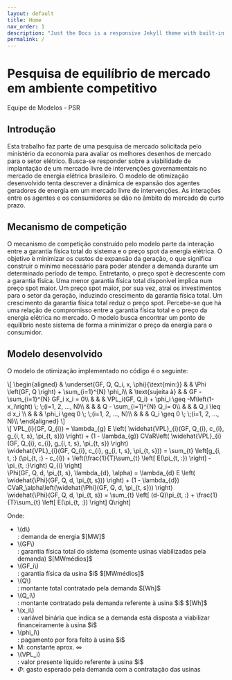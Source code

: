 ```yaml
---
layout: default
title: Home
nav_order: 1
description: "Just the Docs is a responsive Jekyll theme with built-in search that is easily customizable and hosted on GitHub Pages."
permalink: /
---
```


# Pesquisa de equilíbrio de mercado em ambiente competitivo

Equipe de Modelos - PSR

## Introdução

Esta trabalho faz parte de uma pesquisa de mercado solicitada pelo ministério da economia para avaliar os melhores desenhos de mercado para o setor elétrico. Busca-se responder sobre a viabilidade de implantação de um mercado livre de intervenções governamentais no mercado de energia elétrica brasileiro. O modelo de otimização desenvolvido tenta descrever a dinâmica de expansão dos agentes geradores de energia em um mercado livre de intervenções. As interações entre os agentes e os consumidores se dão no âmbito do mercado de curto prazo.

## Mecanismo de competição

O mecanismo de competição construído pelo modelo parte da interação entre a garantia física total do sistema e o preço spot da energia elétrica. O objetivo ́e minimizar os custos de expansão da  geração, o  que  significa  construir  o  mínimo  necessário  para  poder  atender  a  demanda  durante um determinado período de tempo. Entretanto, o preço spot ́e decrescente com a garantia física. Uma menor garantia física total disponível implica num preço spot maior.   Um preço spot maior, por sua vez, atrai os investimentos para o setor da geração, induzindo crescimento da garantia física total. Um crescimento da garantia física total reduz o preço spot.  Percebe-se que há uma relação de compromisso entre a garantia física total e o preço da energia elétrica no mercado.  O modelo busca encontrar um ponto de equilíbrio neste sistema de forma a minimizar o preço da energia para o consumidor.

## Modelo desenvolvido

O modelo de otimização implementado no código é o seguinte:

<script src="https://polyfill.io/v3/polyfill.min.js?features=es6"></script>
<script id="MathJax-script" async src="https://cdn.jsdelivr.net/npm/mathjax@3/es5/tex-mml-chtml.js"></script>

<div>
\[
\begin{aligned}
    & \underset{GF, Q, Q_i, x, \phi}{\text{min:}}
    & & \Phi \left(GF, Q \right) + \sum_{i=1}^{N} \phi_i\\
    & \text{sujeita à} & & GF - \sum_{i=1}^{N} GF_i x_i = 0\\
    & & &  VPL_i(GF, Q_i) + \phi_i \geq -M\left(1-x_i\right) \; \;(i=1, 2, ..., N)\\
    & & & Q - \sum_{i=1}^{N} Q_i= 0\\
    & & & Q_i \leq d x_i \\
    & & & \phi_i \geq 0 \; \;(i=1, 2, ..., N)\\
    & & & Q_i \geq 0 \; \;(i=1, 2, ..., N)\\
\end{aligned}
\]
</div>

<div>
\[
VPL_{i}(GF, Q_{i}) = \lambda_{g} E \left( \widehat{VPL}_{i}(GF, Q_{i}, c_{i}, g_{i, t, s}, \pi_{t, s})) \right) +
 (1 - \lambda_{g}) CVaR\left( \widehat{VPL}_{i}(GF, Q_{i}, c_{i}, g_{i, t, s}, \pi_{t, s}) \right)
</div>

<div>
\widehat{VPL}_{i}(GF, Q_{i}, c_{i}, g_{i, t, s}, \pi_{t, s})) = \sum_{t} \left[g_{i, t, :} (\pi_{t, :} - c_{i}) + \left(\frac{1}{T}\sum_{t} \left[ E(\pi_{t, :}) \right] - \pi_{t, :}\right) Q_{i} \right]
</div>

<div>
\Phi(GF, Q, d, \pi_{t, s}, \lambda_{d}, \alpha) = \lambda_{d} E \left( \widehat{\Phi}(GF, Q, d, \pi_{t, s})) \right) +
 (1 - \lambda_{d}) CVaR_\alpha\left(\widehat{\Phi}(GF, Q, d, \pi_{t, s})) \right)
</div>

<div>
\widehat{\Phi}(GF, Q, d, \pi_{t, s}) = \sum_{t} \left[ (d-Q)\pi_{t, :} +  \frac{1}{T}\sum_{t} \left[ E(\pi_{t, :}) \right] Q\right]
</div>

Onde:
* <div>\(d\)</div>: demanda de energia $[MW]$
* <div>\(GF\)</div>: garantia física total do sistema (somente usinas viabilizadas pela demanda) $[MWmédios]$
* <div>\(GF_i\)</div>: garantia física da usina $i$ $[MWmédios]$
* <div>\(Q\)</div>: montante total contratado pela demanda $[Wh]$
* <div>\(Q_i\)</div>: montante contratado pela demanda referente à usina $i$ $[Wh]$
* <div>\(x_i\)</div>: variável binária que indica se a demanda está disposta a viabilizar financeiramente à usina $i$
* <div>\(phi_i\)</div>: pagamento por fora feito à usina $i$
* M: constante aprox. $\infty$
* <div>\(VPL_i)</div>: valor presente líquido referente à usina $i$
* $\Phi$: gasto esperado pela demanda com a contratação das usinas 